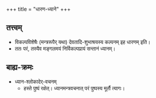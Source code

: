 +++
title = "धारण-ध्याने"
+++

## तत्त्वम्
- विकल्पविशेषैः (मन्त्ररूपैर् यथा) देवतादि-शुभाश्रयस्य कल्पनम् इह धारणम् इति। 
- ततः परं, तस्यैव मङ्गलमयं निर्विकल्पप्रायं सन्तानं ध्यानम्। 

## बाह्य-क्रमः
- ध्यान-श्लोकादेर्-वचनम्
  - हस्ते पुष्पं रक्षेत्। ध्यानमन्त्रवचनात् परं पुष्पस्य मूर्तौ त्यागः।
